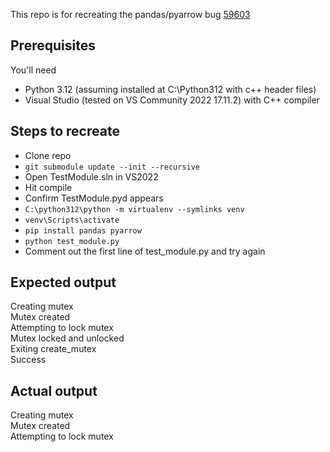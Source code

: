 
This repo is for recreating the pandas/pyarrow bug [59603](https://github.com/pandas-dev/pandas/issues/59603)

## Prerequisites


You'll need
  - Python 3.12 (assuming installed at C:\Python312 with c++ header files)
  - Visual Studio (tested on VS Community 2022 17.11.2) with C++ compiler

## Steps to recreate

  - Clone repo
  - `git submodule update --init --recursive`
  - Open TestModule.sln in VS2022
  - Hit compile
  - Confirm TestModule.pyd appears
  - `C:\python312\python -m virtualenv --symlinks venv`
  - `venv\Scripts\activate`
  - `pip install pandas pyarrow`
  - `python test_module.py`
  - Comment out the first line of test_module.py and try again

## Expected output
Creating mutex\
Mutex created\
Attempting to lock mutex\
Mutex locked and unlocked\
Exiting create_mutex\
Success

## Actual output
Creating mutex\
Mutex created\
Attempting to lock mutex

